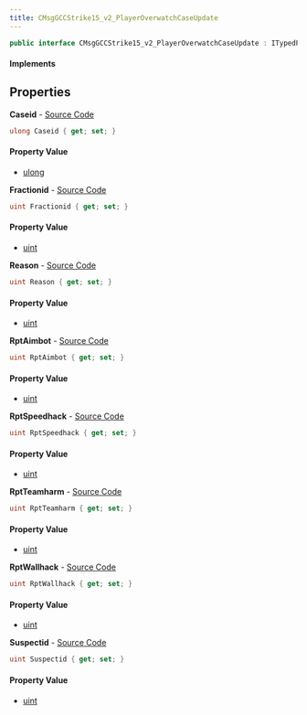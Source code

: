 ```yaml
---
title: CMsgGCCStrike15_v2_PlayerOverwatchCaseUpdate
---
```


```csharp
public interface CMsgGCCStrike15_v2_PlayerOverwatchCaseUpdate : ITypedProtobuf<CMsgGCCStrike15_v2_PlayerOverwatchCaseUpdate>, INativeHandle
```

#### Implements

## Properties

**Caseid** - [Source Code](https://github.com/swiftly-solution/swiftlys2/blob/master/managed/src/SwiftlyS2.Generated/Protobufs/Interfaces/CMsgGCCStrike15_v2_PlayerOverwatchCaseUpdate.cs#L13)

```csharp
ulong Caseid { get; set; }
```

#### Property Value

- [ulong](https://learn.microsoft.com/dotnet/api/system.uint64)

**Fractionid** - [Source Code](https://github.com/swiftly-solution/swiftlys2/blob/master/managed/src/SwiftlyS2.Generated/Protobufs/Interfaces/CMsgGCCStrike15_v2_PlayerOverwatchCaseUpdate.cs#L19)

```csharp
uint Fractionid { get; set; }
```

#### Property Value

- [uint](https://learn.microsoft.com/dotnet/api/system.uint32)

**Reason** - [Source Code](https://github.com/swiftly-solution/swiftlys2/blob/master/managed/src/SwiftlyS2.Generated/Protobufs/Interfaces/CMsgGCCStrike15_v2_PlayerOverwatchCaseUpdate.cs#L34)

```csharp
uint Reason { get; set; }
```

#### Property Value

- [uint](https://learn.microsoft.com/dotnet/api/system.uint32)

**RptAimbot** - [Source Code](https://github.com/swiftly-solution/swiftlys2/blob/master/managed/src/SwiftlyS2.Generated/Protobufs/Interfaces/CMsgGCCStrike15_v2_PlayerOverwatchCaseUpdate.cs#L22)

```csharp
uint RptAimbot { get; set; }
```

#### Property Value

- [uint](https://learn.microsoft.com/dotnet/api/system.uint32)

**RptSpeedhack** - [Source Code](https://github.com/swiftly-solution/swiftlys2/blob/master/managed/src/SwiftlyS2.Generated/Protobufs/Interfaces/CMsgGCCStrike15_v2_PlayerOverwatchCaseUpdate.cs#L28)

```csharp
uint RptSpeedhack { get; set; }
```

#### Property Value

- [uint](https://learn.microsoft.com/dotnet/api/system.uint32)

**RptTeamharm** - [Source Code](https://github.com/swiftly-solution/swiftlys2/blob/master/managed/src/SwiftlyS2.Generated/Protobufs/Interfaces/CMsgGCCStrike15_v2_PlayerOverwatchCaseUpdate.cs#L31)

```csharp
uint RptTeamharm { get; set; }
```

#### Property Value

- [uint](https://learn.microsoft.com/dotnet/api/system.uint32)

**RptWallhack** - [Source Code](https://github.com/swiftly-solution/swiftlys2/blob/master/managed/src/SwiftlyS2.Generated/Protobufs/Interfaces/CMsgGCCStrike15_v2_PlayerOverwatchCaseUpdate.cs#L25)

```csharp
uint RptWallhack { get; set; }
```

#### Property Value

- [uint](https://learn.microsoft.com/dotnet/api/system.uint32)

**Suspectid** - [Source Code](https://github.com/swiftly-solution/swiftlys2/blob/master/managed/src/SwiftlyS2.Generated/Protobufs/Interfaces/CMsgGCCStrike15_v2_PlayerOverwatchCaseUpdate.cs#L16)

```csharp
uint Suspectid { get; set; }
```

#### Property Value

- [uint](https://learn.microsoft.com/dotnet/api/system.uint32)

